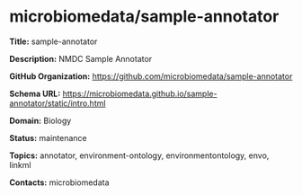 # microbiomedata/sample-annotator

**Title:** sample-annotator

**Description:** NMDC Sample Annotator

**GitHub Organization:** https://github.com/microbiomedata/sample-annotator

**Schema URL:** https://microbiomedata.github.io/sample-annotator/static/intro.html



**Domain:** Biology

**Status:** maintenance

**Topics:** annotator, environment-ontology, environmentontology, envo, linkml

**Contacts:** microbiomedata